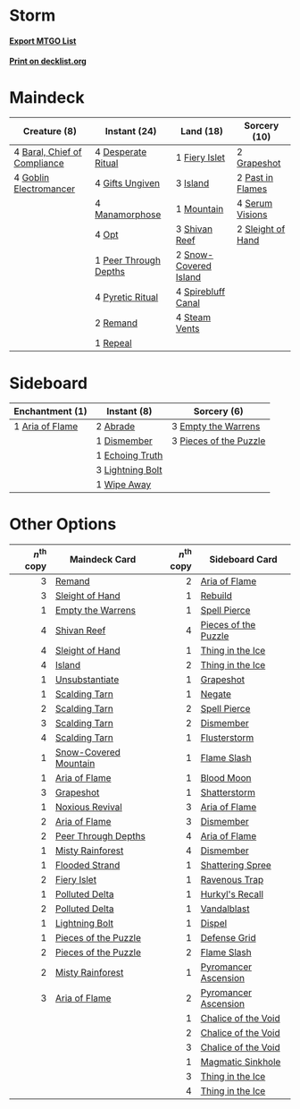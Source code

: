 # Storm

#### [Export MTGO List](../collection/Storm/Storm.txt)
#### [Print on decklist.org](http://decklist.org/?deckmain=4%09Baral,%20Chief%20of%20Compliance%0A4%09Desperate%20Ritual%0A1%09Fiery%20Islet%0A4%09Gifts%20Ungiven%0A4%09Goblin%20Electromancer%0A2%09Grapeshot%0A3%09Island%0A4%09Manamorphose%0A1%09Mountain%0A4%09Opt%0A2%09Past%20in%20Flames%0A1%09Peer%20Through%20Depths%0A4%09Pyretic%20Ritual%0A2%09Remand%0A1%09Repeal%0A4%09Serum%20Visions%0A3%09Shivan%20Reef%0A2%09Sleight%20of%20Hand%0A2%09Snow-Covered%20Island%0A4%09Spirebluff%20Canal%0A4%09Steam%20Vents&deckside=2%09Abrade%0A1%09Aria%20of%20Flame%0A1%09Dismember%0A1%09Echoing%20Truth%0A3%09Empty%20the%20Warrens%0A3%09Lightning%20Bolt%0A3%09Pieces%20of%20the%20Puzzle%0A1%09Wipe%20Away)
# Maindeck

|                                             Creature (8)                                              |                                         Instant (24)                                          |                                           Land (18)                                            |                                       Sorcery (10)                                        |
|-------------------------------------------------------------------------------------------------------|-----------------------------------------------------------------------------------------------|------------------------------------------------------------------------------------------------|-------------------------------------------------------------------------------------------|
|4 [Baral, Chief of Compliance](http://gatherer.wizards.com/Pages/Card/Details.aspx?multiverseid=423695)|4 [Desperate Ritual](http://gatherer.wizards.com/Pages/Card/Details.aspx?multiverseid=80275)   |1 [Fiery Islet](http://gatherer.wizards.com/Pages/Card/Details.aspx?multiverseid=464187)        |2 [Grapeshot](http://gatherer.wizards.com/Pages/Card/Details.aspx?multiverseid=426588)     |
|4 [Goblin Electromancer](http://gatherer.wizards.com/Pages/Card/Details.aspx?multiverseid=405244)      |4 [Gifts Ungiven](http://gatherer.wizards.com/Pages/Card/Details.aspx?multiverseid=79090)      |3 [Island](http://gatherer.wizards.com/Pages/Card/Details.aspx?multiverseid=439857)             |2 [Past in Flames](http://gatherer.wizards.com/Pages/Card/Details.aspx?multiverseid=420748)|
|                                                                                                       |4 [Manamorphose](http://gatherer.wizards.com/Pages/Card/Details.aspx?multiverseid=370568)      |1 [Mountain](http://gatherer.wizards.com/Pages/Card/Details.aspx?multiverseid=439859)           |4 [Serum Visions](http://gatherer.wizards.com/Pages/Card/Details.aspx?multiverseid=50145)  |
|                                                                                                       |4 [Opt](http://gatherer.wizards.com/Pages/Card/Details.aspx?multiverseid=442948)               |3 [Shivan Reef](http://gatherer.wizards.com/Pages/Card/Details.aspx?multiverseid=129731)        |2 [Sleight of Hand](http://gatherer.wizards.com/Pages/Card/Details.aspx?multiverseid=25557)|
|                                                                                                       |1 [Peer Through Depths](http://gatherer.wizards.com/Pages/Card/Details.aspx?multiverseid=78690)|2 [Snow-Covered Island](http://gatherer.wizards.com/Pages/Card/Details.aspx?multiverseid=121130)|                                                                                           |
|                                                                                                       |4 [Pyretic Ritual](http://gatherer.wizards.com/Pages/Card/Details.aspx?multiverseid=205067)    |4 [Spirebluff Canal](http://gatherer.wizards.com/Pages/Card/Details.aspx?multiverseid=417822)   |                                                                                           |
|                                                                                                       |2 [Remand](http://gatherer.wizards.com/Pages/Card/Details.aspx?multiverseid=380255)            |4 [Steam Vents](http://gatherer.wizards.com/Pages/Card/Details.aspx?multiverseid=405109)        |                                                                                           |
|                                                                                                       |1 [Repeal](http://gatherer.wizards.com/Pages/Card/Details.aspx?multiverseid=405357)            |                                                                                                |                                                                                           |


# Sideboard

|                                     Enchantment (1)                                      |                                       Instant (8)                                        |                                           Sorcery (6)                                           |
|------------------------------------------------------------------------------------------|------------------------------------------------------------------------------------------|-------------------------------------------------------------------------------------------------|
|1 [Aria of Flame](http://gatherer.wizards.com/Pages/Card/Details.aspx?multiverseid=464067)|2 [Abrade](http://gatherer.wizards.com/Pages/Card/Details.aspx?multiverseid=430772)       |3 [Empty the Warrens](http://gatherer.wizards.com/Pages/Card/Details.aspx?multiverseid=426587)   |
|                                                                                          |1 [Dismember](http://gatherer.wizards.com/Pages/Card/Details.aspx?multiverseid=382182)    |3 [Pieces of the Puzzle](http://gatherer.wizards.com/Pages/Card/Details.aspx?multiverseid=409821)|
|                                                                                          |1 [Echoing Truth](http://gatherer.wizards.com/Pages/Card/Details.aspx?multiverseid=405212)|                                                                                                 |
|                                                                                          |3 [Lightning Bolt](http://gatherer.wizards.com/Pages/Card/Details.aspx?multiverseid=806)  |                                                                                                 |
|                                                                                          |1 [Wipe Away](http://gatherer.wizards.com/Pages/Card/Details.aspx?multiverseid=118911)    |                                                                                                 |


# Other Options

|*n*<sup>th</sup> copy|                                         Maindeck Card                                          |*n*<sup>th</sup> copy|                                        Sideboard Card                                         |
|--------------------:|------------------------------------------------------------------------------------------------|--------------------:|-----------------------------------------------------------------------------------------------|
|                    3|[Remand](http://gatherer.wizards.com/Pages/Card/Details.aspx?multiverseid=380255)               |                    2|[Aria of Flame](http://gatherer.wizards.com/Pages/Card/Details.aspx?multiverseid=464067)       |
|                    3|[Sleight of Hand](http://gatherer.wizards.com/Pages/Card/Details.aspx?multiverseid=25557)       |                    1|[Rebuild](http://gatherer.wizards.com/Pages/Card/Details.aspx?multiverseid=464015)             |
|                    1|[Empty the Warrens](http://gatherer.wizards.com/Pages/Card/Details.aspx?multiverseid=426587)    |                    1|[Spell Pierce](http://gatherer.wizards.com/Pages/Card/Details.aspx?multiverseid=425876)        |
|                    4|[Shivan Reef](http://gatherer.wizards.com/Pages/Card/Details.aspx?multiverseid=129731)          |                    4|[Pieces of the Puzzle](http://gatherer.wizards.com/Pages/Card/Details.aspx?multiverseid=409821)|
|                    4|[Sleight of Hand](http://gatherer.wizards.com/Pages/Card/Details.aspx?multiverseid=25557)       |                    1|[Thing in the Ice](http://gatherer.wizards.com/Pages/Card/Details.aspx?multiverseid=409836)    |
|                    4|[Island](http://gatherer.wizards.com/Pages/Card/Details.aspx?multiverseid=439857)               |                    2|[Thing in the Ice](http://gatherer.wizards.com/Pages/Card/Details.aspx?multiverseid=409836)    |
|                    1|[Unsubstantiate](http://gatherer.wizards.com/Pages/Card/Details.aspx?multiverseid=414374)       |                    1|[Grapeshot](http://gatherer.wizards.com/Pages/Card/Details.aspx?multiverseid=426588)           |
|                    1|[Scalding Tarn](http://gatherer.wizards.com/Pages/Card/Details.aspx?multiverseid=405107)        |                    1|[Negate](http://gatherer.wizards.com/Pages/Card/Details.aspx?multiverseid=423707)              |
|                    2|[Scalding Tarn](http://gatherer.wizards.com/Pages/Card/Details.aspx?multiverseid=405107)        |                    2|[Spell Pierce](http://gatherer.wizards.com/Pages/Card/Details.aspx?multiverseid=425876)        |
|                    3|[Scalding Tarn](http://gatherer.wizards.com/Pages/Card/Details.aspx?multiverseid=405107)        |                    2|[Dismember](http://gatherer.wizards.com/Pages/Card/Details.aspx?multiverseid=382182)           |
|                    4|[Scalding Tarn](http://gatherer.wizards.com/Pages/Card/Details.aspx?multiverseid=405107)        |                    1|[Flusterstorm](http://gatherer.wizards.com/Pages/Card/Details.aspx?multiverseid=228255)        |
|                    1|[Snow-Covered Mountain](http://gatherer.wizards.com/Pages/Card/Details.aspx?multiverseid=121233)|                    1|[Flame Slash](http://gatherer.wizards.com/Pages/Card/Details.aspx?multiverseid=416914)         |
|                    1|[Aria of Flame](http://gatherer.wizards.com/Pages/Card/Details.aspx?multiverseid=464067)        |                    1|[Blood Moon](http://gatherer.wizards.com/Pages/Card/Details.aspx?multiverseid=45386)           |
|                    3|[Grapeshot](http://gatherer.wizards.com/Pages/Card/Details.aspx?multiverseid=426588)            |                    1|[Shatterstorm](http://gatherer.wizards.com/Pages/Card/Details.aspx?multiverseid=130370)        |
|                    1|[Noxious Revival](http://gatherer.wizards.com/Pages/Card/Details.aspx?multiverseid=230067)      |                    3|[Aria of Flame](http://gatherer.wizards.com/Pages/Card/Details.aspx?multiverseid=464067)       |
|                    2|[Aria of Flame](http://gatherer.wizards.com/Pages/Card/Details.aspx?multiverseid=464067)        |                    3|[Dismember](http://gatherer.wizards.com/Pages/Card/Details.aspx?multiverseid=382182)           |
|                    2|[Peer Through Depths](http://gatherer.wizards.com/Pages/Card/Details.aspx?multiverseid=78690)   |                    4|[Aria of Flame](http://gatherer.wizards.com/Pages/Card/Details.aspx?multiverseid=464067)       |
|                    1|[Misty Rainforest](http://gatherer.wizards.com/Pages/Card/Details.aspx?multiverseid=405102)     |                    4|[Dismember](http://gatherer.wizards.com/Pages/Card/Details.aspx?multiverseid=382182)           |
|                    1|[Flooded Strand](http://gatherer.wizards.com/Pages/Card/Details.aspx?multiverseid=405098)       |                    1|[Shattering Spree](http://gatherer.wizards.com/Pages/Card/Details.aspx?multiverseid=456224)    |
|                    2|[Fiery Islet](http://gatherer.wizards.com/Pages/Card/Details.aspx?multiverseid=464187)          |                    1|[Ravenous Trap](http://gatherer.wizards.com/Pages/Card/Details.aspx?multiverseid=197537)       |
|                    1|[Polluted Delta](http://gatherer.wizards.com/Pages/Card/Details.aspx?multiverseid=405104)       |                    1|[Hurkyl's Recall](http://gatherer.wizards.com/Pages/Card/Details.aspx?multiverseid=135260)     |
|                    2|[Polluted Delta](http://gatherer.wizards.com/Pages/Card/Details.aspx?multiverseid=405104)       |                    1|[Vandalblast](http://gatherer.wizards.com/Pages/Card/Details.aspx?multiverseid=405431)         |
|                    1|[Lightning Bolt](http://gatherer.wizards.com/Pages/Card/Details.aspx?multiverseid=806)          |                    1|[Dispel](http://gatherer.wizards.com/Pages/Card/Details.aspx?multiverseid=401858)              |
|                    1|[Pieces of the Puzzle](http://gatherer.wizards.com/Pages/Card/Details.aspx?multiverseid=409821) |                    1|[Defense Grid](http://gatherer.wizards.com/Pages/Card/Details.aspx?multiverseid=45481)         |
|                    2|[Pieces of the Puzzle](http://gatherer.wizards.com/Pages/Card/Details.aspx?multiverseid=409821) |                    2|[Flame Slash](http://gatherer.wizards.com/Pages/Card/Details.aspx?multiverseid=416914)         |
|                    2|[Misty Rainforest](http://gatherer.wizards.com/Pages/Card/Details.aspx?multiverseid=405102)     |                    1|[Pyromancer Ascension](http://gatherer.wizards.com/Pages/Card/Details.aspx?multiverseid=425933)|
|                    3|[Aria of Flame](http://gatherer.wizards.com/Pages/Card/Details.aspx?multiverseid=464067)        |                    2|[Pyromancer Ascension](http://gatherer.wizards.com/Pages/Card/Details.aspx?multiverseid=425933)|
|                     |                                                                                                |                    1|[Chalice of the Void](http://gatherer.wizards.com/Pages/Card/Details.aspx?multiverseid=442211) |
|                     |                                                                                                |                    2|[Chalice of the Void](http://gatherer.wizards.com/Pages/Card/Details.aspx?multiverseid=442211) |
|                     |                                                                                                |                    3|[Chalice of the Void](http://gatherer.wizards.com/Pages/Card/Details.aspx?multiverseid=442211) |
|                     |                                                                                                |                    1|[Magmatic Sinkhole](http://gatherer.wizards.com/Pages/Card/Details.aspx?multiverseid=464084)   |
|                     |                                                                                                |                    3|[Thing in the Ice](http://gatherer.wizards.com/Pages/Card/Details.aspx?multiverseid=409836)    |
|                     |                                                                                                |                    4|[Thing in the Ice](http://gatherer.wizards.com/Pages/Card/Details.aspx?multiverseid=409836)    |

